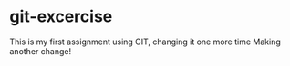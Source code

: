 # git-excercise

This is my first assignment using GIT, changing it one more time 
Making another change! 